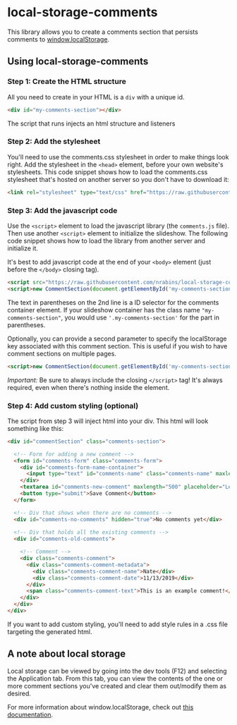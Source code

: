 # local-storage-comments
This library allows you to create a comments section that persists comments to [window.localStorage](https://developer.mozilla.org/en-US/docs/Web/API/Window/localStorage).

## Using local-storage-comments

### Step 1: Create the HTML structure
All you need to create in your HTML is a `div` with a unique id.

```html
<div id="my-comments-section"></div>
```

The script that runs injects an html structure and listeners 

### Step 2: Add the stylesheet
You'll need to use the comments.css stylesheet in order to make things look right. Add the stylesheet in the `<head>` element, before your own website's stylesheets. This code snippet shows how to load the comments.css stylesheet that's hosted on another server so you don't have to download it:

```html
<link rel="stylesheet" type="text/css" href="https://raw.githubusercontent.com/nrabins/local-storage-comments/master/comments/comments.css">
```

### Step 3: Add the javascript code
Use the `<script>` element to load the javascript library (the `comments.js` file). Then use another `<script>` element to initialize the slideshow. The following code snippet shows how to load the library from another server and initialize it.

It's best to add javascript code at the end of your `<body>` element (just before the `</body>` closing tag).

```html
<script src="https://raw.githubusercontent.com/nrabins/local-storage-comments/master/comments/comments.js"></script>
<script>new CommentSection(document.getElementById('my-comments-section'));</script>
```

The text in parentheses on the 2nd line is a ID selector for the comments container element. If your slideshow container has the class name `"my-comments-section"`, you would use `'.my-comments-section'` for the part in parentheses.

Optionally, you can provide a second parameter to specify the localStorage key associated with this comment section. This is useful if you wish to have comment sections on multiple pages.

```html
<script>new CommentSection(document.getElementById('my-comments-section', 'CONTACT_US_PAGE_COMMENTS'));</script>
```

*Important:* Be sure to always include the closing `</script>` tag! It's always required, even when there's nothing inside the element.

### Step 4: Add custom styling (optional)
The script from step 3 will inject html into your div. This html will look something like this:

```html
<div id="commentSection" class="comments-section">

  <!-- Form for adding a new comment -->
  <form id="comments-form" class="comments-form">
    <div id="comments-form-name-container">
      <input type="text" id="comments-name" class="comments-name" maxlength="32" placeholder="Your name">
    </div>
    <textarea id="comments-new-comment" maxlength="500" placeholder="Leave a comment!"></textarea>
    <button type="submit">Save Comment</button>
  </form>

  <!-- Div that shows when there are no comments -->
  <div id="comments-no-comments" hidden="true">No comments yet</div>
  
  <!-- Div that holds all the existing comments -->
  <div id="comments-old-comments">

    <!-- Comment -->
    <div class="comments-comment">
      <div class="comments-comment-metadata">
        <div class="comments-comment-name">Nate</div>
        <div class="comments-comment-date">11/13/2019</div>
      </div>
      <span class="comments-comment-text">This is an example comment!</span>
    </div>
  </div>
</div>
```

If you want to add custom styling, you'll need to add style rules in a .css file targeting the generated html.

## A note about local storage
Local storage can be viewed by going into the dev tools (F12) and selecting the Application tab. From this tab, you can view the contents of the one or more comment sections you've created and clear them out/modify them as desired.

For more information about window.localStorage, check out [this documentation](https://developer.mozilla.org/en-US/docs/Web/API/Window/localStorage).

